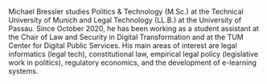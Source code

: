 Michael Bressler studies Politics & Technology (M.Sc.) at the Technical University of Munich and Legal Technology (LL.B.) at the University of Passau. Since October 2020, he has been working as a student assistant at the Chair of Law and Security in Digital Transformation and at the TUM Center for Digital Public Services. His main areas of interest are legal informatics (legal tech), constitutional law, empirical legal policy (legislative work in politics), regulatory economics, and the development of e-learning systems.
